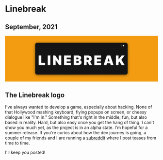 # Linebreak

## September, 2021

<img src="img/linebreak banner.png">

## The Linebreak logo

I've always wanted to develop a game, especially about hacking. None of that Hollywood mashing keyboard, flying popups on screen, or cheesy dialogue like "I'm in." Something that's right in the middle; fun, but also based in reality. Hard, but also easy once you get the hang of thing. I can't show you much yet, as the project is in an alpha state. I'm hopeful for a summer release. If you're curios about how the dev journey is going, a couple of my friends and I are running a [subreddit](https://www.reddit.com/r/linebreak/) where I post teases from time to time.

I'll keep you posted!
